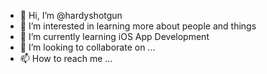 - 👋 Hi, I’m @hardyshotgun 
- 👀 I’m interested in learning more about people and things
- 🌱 I’m currently learning iOS App Development
- 💞️ I’m looking to collaborate on ...
- 📫 How to reach me ...

<!---
hardyshotgun/hardyshotgun is a ✨ special ✨ repository because its `README.md` (this file) appears on your GitHub profile.
You can click the Preview link to take a look at your changes.
--->
